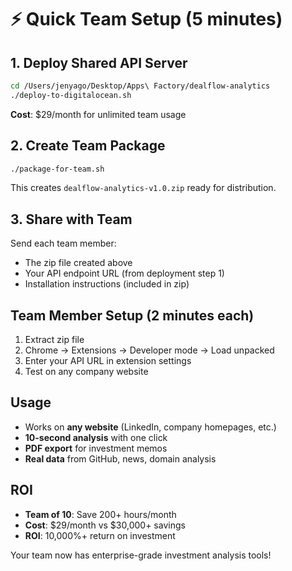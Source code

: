 # ⚡ Quick Team Setup (5 minutes)

## 1. Deploy Shared API Server
```bash
cd /Users/jenyago/Desktop/Apps\ Factory/dealflow-analytics
./deploy-to-digitalocean.sh
```
**Cost**: $29/month for unlimited team usage

## 2. Create Team Package
```bash
./package-for-team.sh
```
This creates `dealflow-analytics-v1.0.zip` ready for distribution.

## 3. Share with Team
Send each team member:
- The zip file created above
- Your API endpoint URL (from deployment step 1)
- Installation instructions (included in zip)

## Team Member Setup (2 minutes each)
1. Extract zip file
2. Chrome → Extensions → Developer mode → Load unpacked
3. Enter your API URL in extension settings
4. Test on any company website

## Usage
- Works on **any website** (LinkedIn, company homepages, etc.)
- **10-second analysis** with one click
- **PDF export** for investment memos
- **Real data** from GitHub, news, domain analysis

## ROI
- **Team of 10**: Save 200+ hours/month
- **Cost**: $29/month vs $30,000+ savings
- **ROI**: 10,000%+ return on investment

Your team now has enterprise-grade investment analysis tools!